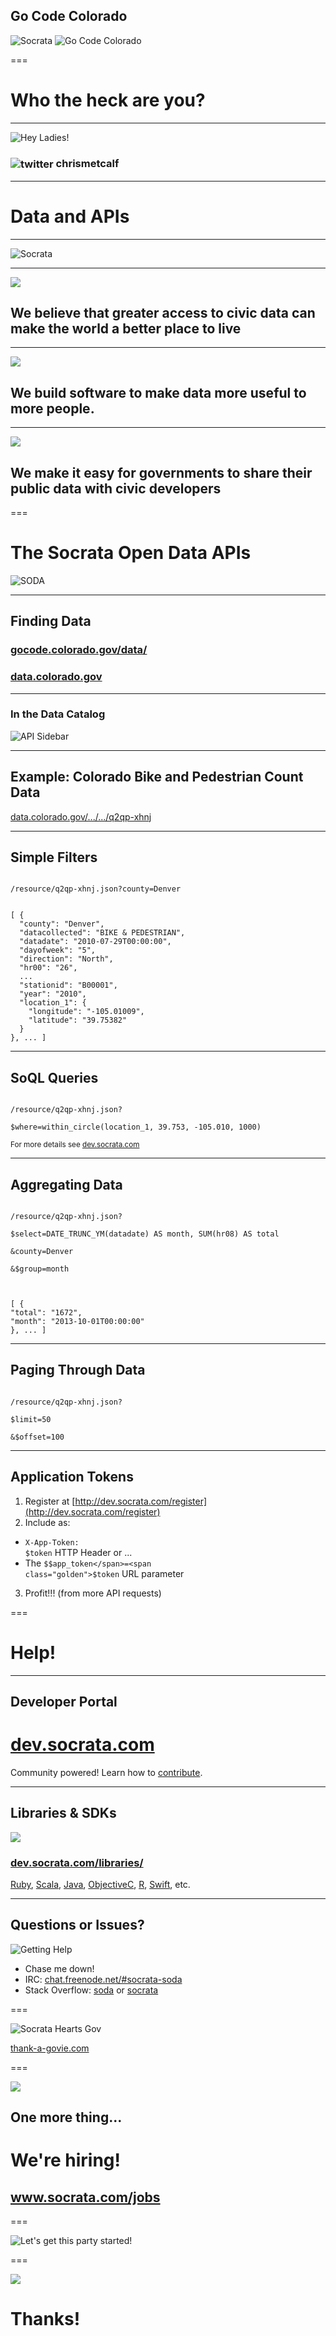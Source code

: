 ## Go Code Colorado

![Socrata](/presentations/img/snu_geek.png) ![Go Code Colorado](/presentations/img/gocode.png)

===

# Who the heck are you?

---

![Hey Ladies!](/presentations/img/metcalf.jpg)

<h3><img src="/presentations/img/twitter.png" alt="twitter" style="vertical-align: middle" /> chrismetcalf</h3>

--- 

<h1><span class="toy-store-blue">Data</span> and <span class="blushing-salmon">APIs</span></h1>

---

![Socrata](/presentations/img/socrata-white-large.png)

--- 

<img class="fullscreen-img" src="/presentations/img/denver.jpg" />

<h2>We believe that <span class="toy-store-blue">greater access</span> to <span class="blushing-salmon">civic data</span> can make the world a <span class="golden">better place to live</span></h2>

<!-- https://www.flickr.com/photos/respres/2344689317 -->

---

<img class="fullscreen-img" src="/presentations/img/at_table.jpg" />

<h2>We build <span class="toy-store-blue">software</span> to make data <span class="blushing-salmon">more useful</span> to <span class="golden">more people</span>.</h2>

<!-- https://www.flickr.com/photos/hyku/2497370097 -->

---

<img class="fullscreen-img" src="/presentations/img/city_hall.jpg" />

<h2>We make it <span class="toy-store-blue">easy</span> for <span class="blushing-salmon">governments</span> to share their public data with <span class="golden">civic developers</span></h2>

===

# The Socrata Open Data APIs

![SODA](/presentations/img/snuffleupadata.png)

---

## Finding Data

### [gocode.colorado.gov/data/](http://gocode.colorado.gov/data/)
### [data.colorado.gov](https://data.colorado.gov/)

---

### In the Data Catalog

![API Sidebar](http://dev.socrata.com/img/sidebar.gif)

---

## Example: Colorado Bike and Pedestrian Count Data

[data.colorado.gov/.../.../q2qp-xhnj](https://data.colorado.gov/Transportation/Colorado-Bike-and-Pedestrian-Count-Data/q2qp-xhnj)

---

## Simple Filters

<code>
/resource/q2qp-xhnj.json?<span class="toy-store-blue">county</span>=<span class="golden">Denver</span>
</code>

<pre><code data-trim contenteditable class="javascript">
[ {
  "county": "Denver",
  "datacollected": "BIKE & PEDESTRIAN",
  "datadate": "2010-07-29T00:00:00",
  "dayofweek": "5",
  "direction": "North",
  "hr00": "26",
  ...
  "stationid": "B00001",
  "year": "2010",
  "location_1": {
    "longitude": "-105.01009",
    "latitude": "39.75382"
  }
}, ... ]
</code></pre>

---

## SoQL Queries

<code>
/resource/q2qp-xhnj.json?<br/>
<span class="toy-store-blue">$where</span>=<span class="golden">within_circle(location_1, 39.753, -105.010, 1000)</span>
</code>

<small style="padding-top: 5em">For more details see <a href="http://dev.socrata.com">dev.socrata.com</a></small>

---

## Aggregating Data

<code>
/resource/q2qp-xhnj.json?<br/>
<span class="toy-store-blue">$select</span>=<span class="golden">DATE_TRUNC_YM(datadate) AS month, SUM(hr08) AS total</span><br>
&amp;<span class="toy-store-blue">county</span>=<span class="golden">Denver</span><br>
&amp;<span class="toy-store-blue">$group</span>=<span class="golden">month</span><br>
</code>

<pre><code data-trim contenteditable class="javascript">
[ {
"total": "1672",
"month": "2013-10-01T00:00:00"
}, ... ]
</code></pre>

---

## Paging Through Data

<code contenteditable>
/resource/q2qp-xhnj.json?<br/>
<span class="toy-store-blue">$limit</span>=<span class="golden">50</span><br/>
&amp;<span class="toy-store-blue">$offset</span>=<span class="golden">100</span>
</code>

---

## Application Tokens

1. Register at [http://dev.socrata.com/register](http://dev.socrata.com/register)
2. Include as:
  - <code><span class="toy-store-blue">X-App-Token</span>: <span class="golden">$token</span></code> HTTP Header or ... 
  - The <code><span class="toy-store-blue">$$app_token</span>=<span class="golden">$token</span></code> URL parameter
3. Profit!!! (from more API requests)

===

# Help!

---

## Developer Portal

# [dev.socrata.com](http://dev.socrata.com)

<div class="footnote">Community powered! Learn how to <a href="http://dev.socrata.com/contributing.html">contribute</a>.</div>

---

## Libraries &amp; SDKs

<img src="../../img/socrata-heart-opensource.png"/>

### [dev.socrata.com/libraries/](http://dev.socrata.com/libraries/)

<div class="footnote"><a href="http://socrata.github.io/soda-ruby/">Ruby</a>, <a href="https://github.com/socrata/soda-scala">Scala</a>, <a href="http://socrata.github.io/soda-java/">Java</a>, <a href="https://github.com/socrata/soda-ios-sdk">ObjectiveC</a>, <a href="https://github.com/Chicago/RSocrata">R</a>, <a href="https://github.com/socrata/soda-swift">Swift</a>, etc.</div>

--- 

## Questions or Issues?

![Getting Help](/presentations/img/live-support.gif)

- Chase me down!
- IRC: [chat.freenode.net/#socrata-soda](irc://chat.freenode.net/#socrata-soda)
- Stack Overflow: [soda](http://stackoverflow.com/questions/tagged/soda) or [socrata](http://stackoverflow.com/questions/tagged/socrata)

===

![Socrata Hearts Gov](/presentations/img/snuf-luv.png)

[thank-a-govie.com](http://thank-a-govie.com)

===

<img class="fullscreen-img" src="/presentations/img/work_tounge.gif" />

## One more thing...

<h1 class="fragment" data-fragment-index="0">We're hiring!</h1>

<h2 class="fragment" data-fragment-index="1"><a href="http://www.socrata.com/jobs">www.socrata.com/jobs</a></h2>

===

![Let's get this party started!](/presentations/img/lets_get_this_party_started.gif)

===

<img class="fullscreen-img" src="/presentations/img/team.jpg"/>

# Thanks!


